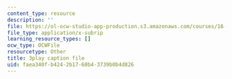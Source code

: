 ```yaml
---
content_type: resource
description: ''
file: https://ol-ocw-studio-app-production.s3.amazonaws.com/courses/16-687-private-pilot-ground-school-january-iap-2019/faea340fb4242b1760b43739b0b4d826_-dOX_4lI6HY.srt
file_type: application/x-subrip
learning_resource_types: []
ocw_type: OCWFile
resourcetype: Other
title: 3play caption file
uid: faea340f-b424-2b17-60b4-3739b0b4d826
---
```

